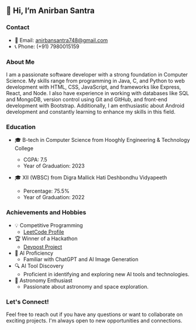 ## 👋 Hi, I’m Anirban Santra

### Contact
- 📧 Email: anirbansantra748@gmail.com
- 📞 Phone: (+91) 7980015159

### About Me
I am a passionate software developer with a strong foundation in Computer Science. My skills range from programming in Java, C, and Python to web development with HTML, CSS, JavaScript, and frameworks like Express, React, and Node. I also have experience in working with databases like SQL and MongoDB, version control using Git and GitHub, and front-end development with Bootstrap. Additionally, I am enthusiastic about Android development and constantly learning to enhance my skills in this field.

### Education
- 🎓 B-tech in Computer Science from Hooghly Engineering & Technology College
  - CGPA: 7.5
  - Year of Graduation: 2023

- 🎓 XII (WBSC) from Digra Mallick Hati Deshbondhu Vidyapeeth
  - Percentage: 75.5%
  - Year of Graduation: 2022

### Achievements and Hobbies
- 💡 Competitive Programming
  - [LeetCode Profile](https://leetcode.com/Anirbansantra/)
- 🏆 Winner of a Hackathon
  - [Devpost Project](https://devpost.com/software/inclusivehorizon-web-app)
- 🤖 AI Proficiency
  - Familiar with ChatGPT and AI Image Generation
- 🔍 AI Tool Discovery
  - Proficient in identifying and exploring new AI tools and technologies.
- 🌌 Astronomy Enthusiast
  - Passionate about astronomy and space exploration.

### Let's Connect!
Feel free to reach out if you have any questions or want to collaborate on exciting projects. I'm always open to new opportunities and connections.
